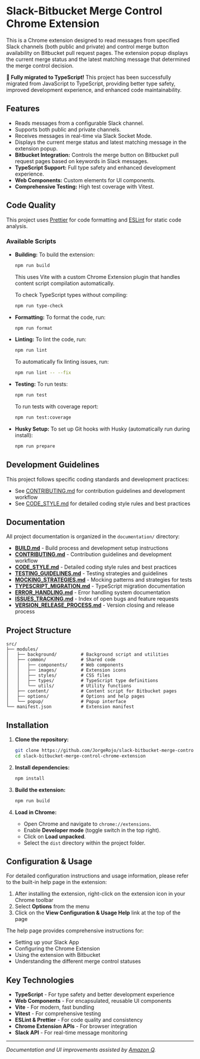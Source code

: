 # Slack-Bitbucket Merge Control Chrome Extension

This is a Chrome extension designed to read messages from specified Slack channels (both public and private) and control merge button availability on Bitbucket pull request pages. The extension popup displays the current merge status and the latest matching message that determined the merge control decision.

**🎉 Fully migrated to TypeScript!** This project has been successfully migrated from JavaScript to TypeScript, providing better type safety, improved development experience, and enhanced code maintainability.

## Features

- Reads messages from a configurable Slack channel.
- Supports both public and private channels.
- Receives messages in real-time via Slack Socket Mode.
- Displays the current merge status and latest matching message in the extension popup.
- **Bitbucket Integration:** Controls the merge button on Bitbucket pull request pages based on keywords in Slack messages.
- **TypeScript Support:** Full type safety and enhanced development experience.
- **Web Components:** Custom elements for UI components.
- **Comprehensive Testing:** High test coverage with Vitest.

## Code Quality

This project uses [Prettier](https://prettier.io/) for code formatting and [ESLint](https://eslint.org/) for static code analysis.

### Available Scripts

- **Building:**
  To build the extension:

  ```bash
  npm run build
  ```

  This uses Vite with a custom Chrome Extension plugin that handles content script compilation automatically.

  To check TypeScript types without compiling:

  ```bash
  npm run type-check
  ```

- **Formatting:**
  To format the code, run:

  ```bash
  npm run format
  ```

- **Linting:**
  To lint the code, run:

  ```bash
  npm run lint
  ```

  To automatically fix linting issues, run:

  ```bash
  npm run lint -- --fix
  ```

- **Testing:**
  To run tests:

  ```bash
  npm run test
  ```

  To run tests with coverage report:

  ```bash
  npm run test:coverage
  ```

- **Husky Setup:**
  To set up Git hooks with Husky (automatically run during install):

  ```bash
  npm run prepare
  ```

## Development Guidelines

This project follows specific coding standards and development practices:

- See [CONTRIBUTING.md](./documentation/CONTRIBUTING.md) for contribution guidelines and development workflow
- See [CODE_STYLE.md](./documentation/CODE_STYLE.md) for detailed coding style rules and best practices

## Documentation

All project documentation is organized in the `documentation/` directory:

- **[BUILD.md](./documentation/BUILD.md)** - Build process and development setup instructions
- **[CONTRIBUTING.md](./documentation/CONTRIBUTING.md)** - Contribution guidelines and development workflow
- **[CODE_STYLE.md](./documentation/CODE_STYLE.md)** - Detailed coding style rules and best practices
- **[TESTING_GUIDELINES.md](./documentation/TESTING_GUIDELINES.md)** - Testing strategies and guidelines
- **[MOCKING_STRATEGIES.md](./documentation/MOCKING_STRATEGIES.md)** - Mocking patterns and strategies for tests
- **[TYPESCRIPT_MIGRATION.md](./documentation/TYPESCRIPT_MIGRATION.md)** - TypeScript migration documentation
- **[ERROR_HANDLING.md](./documentation/ERROR_HANDLING.md)** - Error handling system documentation
- **[ISSUES_TRACKING.md](./documentation/ISSUES_TRACKING.md)** - Index of open bugs and feature requests
- **[VERSION_RELEASE_PROCESS.md](./documentation/VERSION_RELEASE_PROCESS.md)** - Version closing and release process

## Project Structure

```
src/
├── modules/
│   ├── background/         # Background script and utilities
│   ├── common/             # Shared code
│   │   ├── components/     # Web components
│   │   ├── images/         # Extension icons
│   │   ├── styles/         # CSS files
│   │   ├── types/          # TypeScript type definitions
│   │   └── utils/          # Utility functions
│   ├── content/            # Content script for Bitbucket pages
│   ├── options/            # Options and help pages
│   └── popup/              # Popup interface
└── manifest.json           # Extension manifest
```

## Installation

1. **Clone the repository:**

   ```bash
   git clone https://github.com/JorgeRojo/slack-bitbucket-merge-control-chrome-extension.git
   cd slack-bitbucket-merge-control-chrome-extension
   ```

2. **Install dependencies:**

   ```bash
   npm install
   ```

3. **Build the extension:**

   ```bash
   npm run build
   ```

4. **Load in Chrome:**
   - Open Chrome and navigate to `chrome://extensions`.
   - Enable **Developer mode** (toggle switch in the top right).
   - Click on **Load unpacked**.
   - Select the `dist` directory within the project folder.

## Configuration & Usage

For detailed configuration instructions and usage information, please refer to the built-in help page in the extension:

1. After installing the extension, right-click on the extension icon in your Chrome toolbar
2. Select **Options** from the menu
3. Click on the **View Configuration & Usage Help** link at the top of the page

The help page provides comprehensive instructions for:

- Setting up your Slack App
- Configuring the Chrome Extension
- Using the extension with Bitbucket
- Understanding the different merge control statuses

## Key Technologies

- **TypeScript** - For type safety and better development experience
- **Web Components** - For encapsulated, reusable UI components
- **Vite** - For modern, fast bundling
- **Vitest** - For comprehensive testing
- **ESLint & Prettier** - For code quality and consistency
- **Chrome Extension APIs** - For browser integration
- **Slack API** - For real-time message monitoring

---

_Documentation and UI improvements assisted by [Amazon Q](https://aws.amazon.com/q/)._
